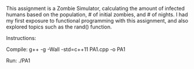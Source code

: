 This assignment is a Zombie Simulator, calculating the amount of infected humans based on the population, # of initial zombies, and # of nights.
I had my first exposure to functional programming with this assignment, and also explored topics such as the rand() function.

Instructions:

Compile: g++ -g -Wall -std=c++11 PA1.cpp -o PA1

Run: ./PA1
